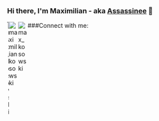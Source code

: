### Hi there, I'm Maximilian - aka [Assassinee][website] 👋

###Connect with me:
[<img align="left" alt="maximilian.kosow.ski" width="2 2 px" src="https://raw.githubusercontent.com/iconic/open-iconic/master/svg/globe.svg" />][website]
[<img align="left" alt="max_kosowski" width="2 2 px" src="https://cdn.jsdelivr.net/npm/simple-icons@v3/icons/twitter.svg" />][twitter]
[<img align="left" alt="maximiliankosowski" width="22px" src="https://cdn.jsdelivr.net/npm/simple-icons@v3/icons/linkedin.svg" />][linkedin]
[<img align="left" alt="max_kosowski" width="22px" src="https://cdn.jsdelivr.net/npm/simple-icons@v3/icons/instagram.svg" />][instagram]

<br />


[website]: https://maximilian.kosow.ski
[twitter]: https://twitter.com/Max_Kosowski
[instagram]: https://instagram.com/codeSTACKr
[linkedin]: https://linkedin.com/in/maximiliankosowski
